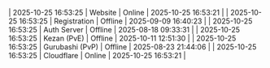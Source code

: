 | 2025-10-25 16:53:25 | Website | Online | 2025-10-25 16:53:21 |
| 2025-10-25 16:53:25 | Registration | Offline | 2025-09-09 16:40:23 |
| 2025-10-25 16:53:25 | Auth Server | Offline | 2025-08-18 09:33:31 |
| 2025-10-25 16:53:25 | Kezan (PvE) | Offline | 2025-10-11 12:51:30 |
| 2025-10-25 16:53:25 | Gurubashi (PvP) | Offline | 2025-08-23 21:44:06 |
| 2025-10-25 16:53:25 | Cloudflare | Online | 2025-10-25 16:53:21 |
